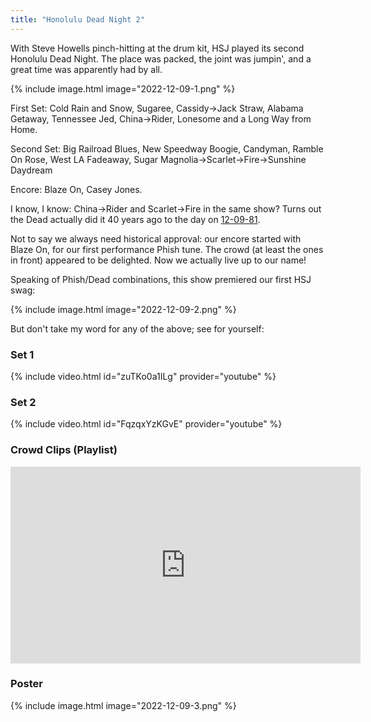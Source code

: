 ```yaml
---
title: "Honolulu Dead Night 2"
---
```


With Steve Howells pinch-hitting at the drum kit, HSJ played its second Honolulu Dead Night. The place was packed, the joint was jumpin', and a great time was apparently had by all.

{% include image.html image="2022-12-09-1.png" %}


First Set: Cold Rain and Snow, Sugaree, Cassidy->Jack Straw, Alabama Getaway, Tennessee Jed, China->Rider, Lonesome and a Long Way from Home.

Second Set: Big Railroad Blues, New Speedway Boogie, Candyman, Ramble On Rose, West LA Fadeaway, Sugar Magnolia->Scarlet->Fire->Sunshine Daydream

Encore: Blaze On, Casey Jones.

I know, I know: China->Rider and Scarlet->Fire in the same show? Turns out the Dead actually did it 40 years ago to the day on [12-09-81](https://archive.org/details/gd81-12-09.sbd.clugston.13061.sbeok.shnf).

Not to say we always need historical approval: our encore started with Blaze On, for our first performance Phish tune. The crowd (at least the ones in front) appeared to be delighted. Now we actually live up to our name!

Speaking of Phish/Dead combinations, this show premiered our first HSJ swag:

{% include image.html image="2022-12-09-2.png" %}


But don't take my word for any of the above; see for yourself:

### Set 1

{% include video.html id="zuTKo0a1ILg" provider="youtube" %}


### Set 2

{% include video.html id="FqzqxYzKGvE" provider="youtube" %}


### Crowd Clips (Playlist)

<iframe width="560" height="315" src="https://www.youtube.com/embed/videoseries?list=PL-iE2lvAri0TCxKxxaQRZ9GKMm47xBk8x" title="YouTube video player" frameborder="0" allow="accelerometer; autoplay; clipboard-write; encrypted-media; gyroscope; picture-in-picture" allowfullscreen></iframe>

### Poster

{% include image.html image="2022-12-09-3.png" %}
